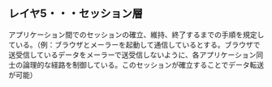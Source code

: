 ## レイヤ5・・・セッション層
アプリケーション間でのセッションの確立、維持、終了するまでの手順を規定している。（例：ブラウザとメーラーを起動して通信しているとする。ブラウザで送受信しているデータをメーラーで送受信しないように、各アプリケーション同士の論理的な経路を制御している。このセッションが確立することでデータ転送が可能）
